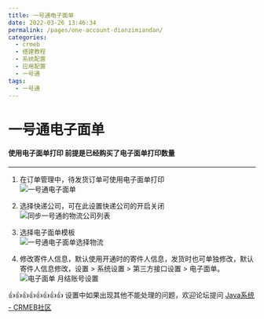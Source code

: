 ```yaml
---
title: 一号通电子面单
date: 2022-03-26 13:46:34
permalink: /pages/one-account-dianzimiandan/
categories:
  - crmeb
  - 搭建教程
  - 系统配置
  - 应用配置
  - 一号通
tags:
  - 一号通
---
```


# **一号通电子面单**

#### **使用电子面单打印 前提是已经购买了电子面单打印数量**

* * *

1. 在订单管理中，待发货订单可使用电子面单打印  
   ![一号通电子面单](https://cdn.jsdelivr.net/gh/xbdazz/mypic/img/202203301837079.png)

2. 选择快递公司，可在此设置快递公司的开启关闭
   ![同步一号通的物流公司列表](https://cdn.jsdelivr.net/gh/xbdazz/mypic/img/202203301839384.png)

3. 选择电子面单模板  
   ![一号通电子面单选择物流](https://cdn.jsdelivr.net/gh/xbdazz/mypic/img/202203301839254.png)

3. 修改寄件人信息，默认使用开通时的寄件人信息，发货时也可单独修改，默认寄件人信息修改，设置 > 系统设置 > 第三方接口设置 > 电子面单。![电子面单 月结账号设置](https://cdn.jsdelivr.net/gh/xbdazz/mypic/img/202203301840501.png)

👍👍👍👍👍👍👍👍 设置中如果出现其他不能处理的问题，欢迎论坛提问 [Java系统 - CRMEB社区](https://q.crmeb.com/?categoryId=122&sequence=0)